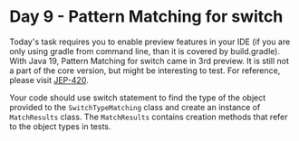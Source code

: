 # Day 9 - Pattern Matching for switch

Today's task requires you to enable preview features in your IDE (if you are only using gradle from command line, than it is covered by build.gradle).
With Java 19, Pattern Matching for switch came in 3rd preview. 
It is still not a part of the core version, but might be interesting to test.
For reference, please visit [JEP-420](https://openjdk.org/jeps/420).

Your code should use switch statement to find the type of the object provided to the `SwitchTypeMatching` class and create an instance of `MatchResults` class.
The `MatchResults` contains creation methods that refer to the object types in tests.